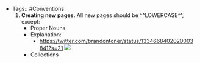 - Tags:: #Conventions
    1. **Creating new pages.** All new pages should be ^^LOWERCASE^^, except:
        - Proper Nouns
        - Explanation:
            - https://twitter.com/brandontoner/status/1334668402020003841?s=21
![](https://firebasestorage.googleapis.com/v0/b/firescript-577a2.appspot.com/o/imgs%2Fapp%2FShared-Database%2FmwE9qaYbAZ.png?alt=media&token=b5701a20-dbac-43df-a3cd-f7b30131e3c1)
        - Collections

